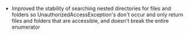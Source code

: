 *   Improved the stability of searching nested directories for files and folders so UnauthorizedAccessException's don't occur and only return files and folders that are accessible, and doesn't break the entire enumerator

